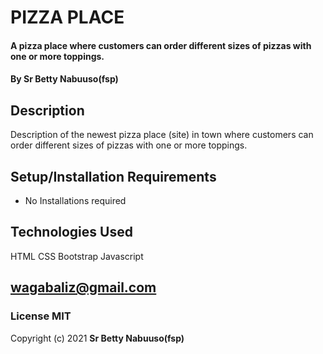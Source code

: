 # PIZZA PLACE
#### A pizza place where customers can order different sizes of pizzas with one or more toppings. 
#### By **Sr Betty Nabuuso(fsp)**
## Description
Description of the newest pizza place (site) in town where customers can order different sizes of pizzas with one or more toppings.
## Setup/Installation Requirements
* No Installations required
## Technologies Used 
HTML 
CSS 
Bootstrap
Javascript

## wagabaliz@gmail.com
### License MIT
Copyright (c) 2021 **Sr Betty Nabuuso(fsp)**
  
